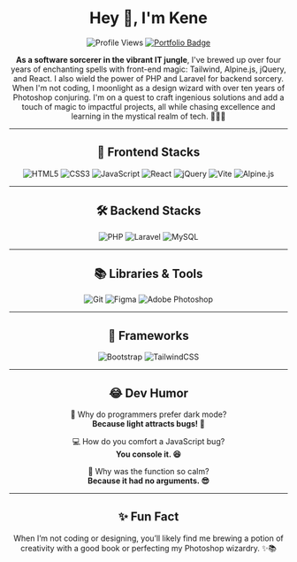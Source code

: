 <!--[![Header](https://avatars.githubusercontent.com/u/49237742?s=400&u=73d9f2e744a04b17927062e4c68693c80c8c32dd&v=4 "Header")](https://some-url.dev/)-->
<h1 align="center">Hey 👋, I'm Kene</h1>

<div align="center">
  <img src="https://komarev.com/ghpvc/?username=kenechvkwv&color=40c463&label=Profile+Views" alt="Profile Views" />
  <a href="https://Kenechvkwv@github.io/">
    <img src="https://img.shields.io/badge/portfolio-web-blue?style=flat&link=Kenechvkwv@github.io/" alt="Portfolio Badge" />
  </a>
</div>

<p align="center">
  <b>As a software sorcerer in the vibrant IT jungle</b>, I've brewed up over four years of enchanting spells with front-end magic: Tailwind, Alpine.js, jQuery, and React. I also wield the power of PHP and Laravel for backend sorcery. When I'm not coding, I moonlight as a design wizard with over ten years of Photoshop conjuring. I'm on a quest to craft ingenious solutions and add a touch of magic to impactful projects, all while chasing excellence and learning in the mystical realm of tech. 🧙‍♂️✨
</p>

---

<h2 align="center">🎨 Frontend Stacks</h2>
<div align="center">
  <img src="https://img.shields.io/badge/html5-%23E34F26.svg?style=for-the-badge&logo=html5&logoColor=white" alt="HTML5" />
  <img src="https://img.shields.io/badge/css3-%231572B6.svg?style=for-the-badge&logo=css3&logoColor=white" alt="CSS3" />
  <img src="https://img.shields.io/badge/javascript-%23323330.svg?style=for-the-badge&logo=javascript&logoColor=%23F7DF1E" alt="JavaScript" />
  <img src="https://img.shields.io/badge/react-%2320232a.svg?style=for-the-badge&logo=react&logoColor=%2361DAFB" alt="React" />
  <img src="https://img.shields.io/badge/jquery-%230769AD.svg?style=for-the-badge&logo=jquery&logoColor=white" alt="jQuery" />
  <img src="https://img.shields.io/badge/vite-%23646CFF.svg?style=for-the-badge&logo=vite&logoColor=white" alt="Vite" />
  <img src="https://img.shields.io/badge/alpine.js-%2323a8d7.svg?style=for-the-badge&logo=alpine.js&logoColor=white" alt="Alpine.js" />
</div>

---

<h2 align="center">🛠 Backend Stacks</h2>
<div align="center">
  <img src="https://img.shields.io/badge/php-%23777BB4.svg?style=for-the-badge&logo=php&logoColor=white" alt="PHP" />
  <img src="https://img.shields.io/badge/laravel-%23FF2D20.svg?style=for-the-badge&logo=laravel&logoColor=white" alt="Laravel" />
  <img src="https://img.shields.io/badge/mysql-%2300f.svg?style=for-the-badge&logo=mysql&logoColor=white" alt="MySQL" />
</div>

---

<h2 align="center">📚 Libraries & Tools</h2>
<div align="center">
  <img src="https://img.shields.io/badge/git-%23F05033.svg?style=for-the-badge&logo=git&logoColor=white" alt="Git" />
  <img src="https://img.shields.io/badge/figma-%23F24E1E.svg?style=for-the-badge&logo=figma&logoColor=white" alt="Figma" />
  <img src="https://img.shields.io/badge/adobe%20photoshop-%2331A8FF.svg?style=for-the-badge&logo=adobe%20photoshop&logoColor=white" alt="Adobe Photoshop" />
</div>

---

<h2 align="center">🔳 Frameworks</h2>
<div align="center">
  <img src="https://img.shields.io/badge/bootstrap-%23563D7C.svg?style=for-the-badge&logo=bootstrap&logoColor=white" alt="Bootstrap" />
  <img src="https://img.shields.io/badge/tailwindcss-%2338B2AC.svg?style=for-the-badge&logo=tailwind-css&logoColor=white" alt="TailwindCSS" />
</div>

---

<h2 align="center">😂 Dev Humor</h2>
<p align="center">
  🚀 Why do programmers prefer dark mode?<br>
  <b>Because light attracts bugs! 🐛</b>
</p>
<p align="center">
  💻 How do you comfort a JavaScript bug?<br>
  <b>You console it. 😆</b>
</p>
<p align="center">
  🤖 Why was the function so calm?<br>
  <b>Because it had no arguments. 😎</b>
</p>

---

<h2 align="center">✨ Fun Fact</h2>
<p align="center">
  When I’m not coding or designing, you’ll likely find me brewing a potion of creativity with a good book or perfecting my Photoshop wizardry. ✨📚
</p>
